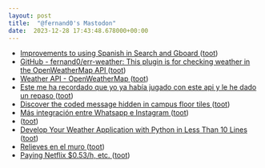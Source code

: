 ```yaml
---
layout: post
title:  "@fernand0's Mastodon"
date:  2023-12-28 17:43:48.678000+00:00
---
```

*  [Improvements to using Spanish in Search and Gboard ](https://blog.google/products/search/improvements-to-using-spanish-in-search-and-gboard) ([toot](https://mastodon.social/@fernand0/111659281853773370))
*  [GitHub - fernand0/err-weather: This plugin is for checking weather in the OpenWeatherMap API ](https://github.com/fernand0/err-weathe) ([toot](https://mastodon.social/@fernand0/111659112057124000))
*  [Weather API - OpenWeatherMap ](https://openweathermap.org/ap) ([toot](https://mastodon.social/@fernand0/111659110670963596))
*  [Este me ha recordado que yo ya había jugado con este api y le he dado un repaso ](https://mastodon.social/@fernand0/111659109648051659) ([toot](https://mastodon.social/@fernand0/111659109648051659))
*  [Discover the coded message hidden in campus floor tiles ](https://newsroom.ucla.edu/stories/a-coded-message-hidden-in-floor-24723) ([toot](https://mastodon.social/@fernand0/111658965292459044))
*  [Más integración entre Whatsapp e Instagram ](https://wwwhatsnew.com/2023/12/22/mas-integracion-entre-whatsapp-e-instagram) ([toot](https://mastodon.social/@fernand0/111658693912829282))
*  [ ](https://mas.to/@purcola) ([toot](https://mastodon.social/@fernand0/111658086043291493))
*  [Develop Your Weather Application with Python in Less Than 10 Lines ](https://towardsdatascience.com/develop-your-weather-application-with-python-in-less-than-10-lines-6d092c6dcbc) ([toot](https://mastodon.social/@fernand0/111658056532727822))
*  [Relieves en el muro ](https://www.flickr.com/photos/fernand0/53388051239) ([toot](https://mastodon.social/@fernand0/111657847885154291))
*  [Paying Netflix $0.53/h, etc. ](https://taylor.town/dollar-per-hou) ([toot](https://mastodon.social/@fernand0/111657822579094045))
